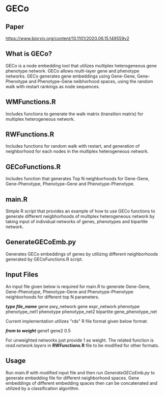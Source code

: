 # GECo
## Paper
https://www.biorxiv.org/content/10.1101/2020.06.15.149559v2
## What is GECo?
GECo is a node embedding tool that utilizes multiplex heterogeneous gene phenotype network. GECo allows multi-layer gene and phenotype networks. GECo generates gene embeddings using Gene-Gene, Gene-Phenotype and Phenotype-Gene neibhorhood spaces, using the random walk with restart rankings as node sequences.

## WMFunctions.R
Includes functions to generate the walk matrix (transition matrix) for multiplex heterogeneous network.

## RWFunctions.R
Includes functions for random walk with restart, and generation of neighborhood for each nodes in the multiplex heterogeneous network. 

## GECoFunctions.R
Includes function that generates Top N neighborhoods for Gene-Gene, Gene-Phenotype, Phenotype-Gene and Phenotype-Phenotype.

## main.R
Simple R script that provides an example of how to use GECo functions to generate different neigbhorhoods of multiplex heterogeneous network by taking input of individual networks of genes, phenotypes and bipartite network.

## GenerateGECoEmb.py
Generates GECo embeddings of genes by utilizing different neighborhoods generated by GECoFunctions.R script.

## Input Files
An input file given below is required for main.R to generate Gene-Gene, Gene-Phenotype, Phenotype-Gene and Phenotype-Phenotype neighborhoods for different top N parameters. 

_**type	file_name**_
gene	pwy_network
gene	expr_network
phenotype	phenotype_net1
phenotype	phenotype_net2
bipartite	gene_phenotype_net

Current implementation utilizes "rds" R file format given below format:

_**from to weight**_
gene1 gene2 0.5

For unweighted networks just provide 1 as weight. The related function is _read.network.layers_ in **RWFunctions.R** file to be modified for other formats.

## Usage

Run _main.R_ with modified input file and then run  _GenerateGECoEmb.py_ to generate embedding file for different neighborhood spaces. Gene embeddings of different embedding spaces then can be concatenated and utilized by a classification algorithm.
